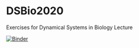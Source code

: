 # DSBio2020
Exercises for Dynamical Systems in Biology Lecture

[![Binder](https://mybinder.org/badge_logo.svg)](https://mybinder.org/v2/gh/DSBio2020/HEAD)
